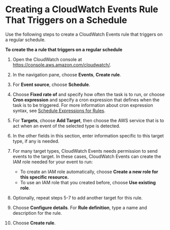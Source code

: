 # Creating a CloudWatch Events Rule That Triggers on a Schedule<a name="Create-CloudWatch-Events-Scheduled-Rule"></a>

Use the following steps to create a CloudWatch Events rule that triggers on a regular schedule\.

**To create the a rule that triggers on a regular schedule**

1. Open the CloudWatch console at [https://console\.aws\.amazon\.com/cloudwatch/](https://console.aws.amazon.com/cloudwatch/)\.

1. In the navigation pane, choose **Events**, **Create rule**\.

1. For **Event source**, choose **Schedule**\.

1. Choose **Fixed rate of** and specify how often the task is to run, or choose **Cron expression** and specify a cron expression that defines when the task is to be triggered\. For more information about cron expression syntax, see [Schedule Expressions for Rules](ScheduledEvents.md)\.

1. For **Targets**, choose **Add Target**, then choose the AWS service that is to act when an event of the selected type is detected\. 

1. In the other fields in this section, enter information specific to this target type, if any is needed\. 

1. For many target types, CloudWatch Events needs permission to send events to the target\. In these cases, CloudWatch Events can create the IAM role needed for your event to run: 
   + To create an IAM role automatically, choose **Create a new role for this specific resource\.**
   + To use an IAM role that you created before, choose **Use existing role**\.

1. Optionally, repeat steps 5\-7 to add another target for this rule\.

1. Choose **Configure details**\. For **Rule definition**, type a name and description for the rule\. 

1. Choose **Create rule**\.